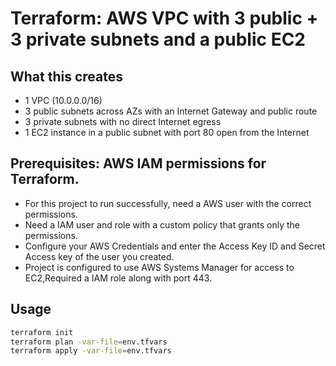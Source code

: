 # Terraform: AWS VPC with 3 public + 3 private subnets and a public EC2

## What this creates
* 1 VPC (10.0.0.0/16)
* 3 public subnets across AZs with an Internet Gateway and public route
* 3 private subnets with no direct Internet egress
* 1 EC2 instance in a public subnet with port 80 open from the Internet

## Prerequisites: AWS IAM permissions for Terraform.
* For this project to run successfully, need a AWS user with the correct permissions.
* Need a IAM user and role with a custom policy that grants only the permissions.
* Configure your AWS Credentials and enter the Access Key ID and Secret Access key of the user you created.
* Project is configured to use AWS Systems Manager for access to EC2,Required a IAM role along with port 443.

## Usage
```bash
terraform init
terraform plan -var-file=env.tfvars
terraform apply -var-file=env.tfvars
